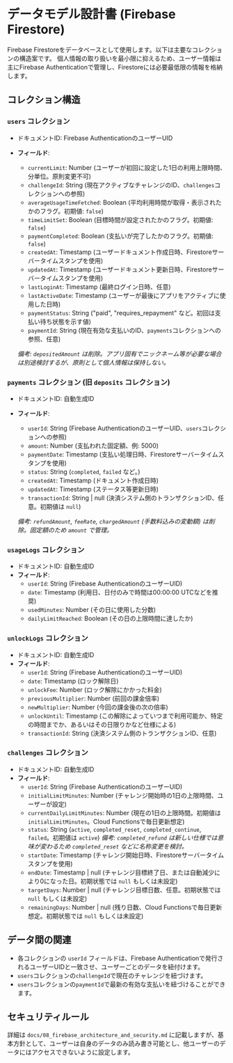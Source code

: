 # データモデル設計書 (Firebase Firestore)

Firebase Firestoreをデータベースとして使用します。以下は主要なコレクションの構造案です。
個人情報の取り扱いを最小限に抑えるため、ユーザー情報は主にFirebase Authenticationで管理し、Firestoreには必要最低限の情報を格納します。

## コレクション構造

### `users` コレクション

*   ドキュメントID: Firebase AuthenticationのユーザーUID
*   **フィールド**:
    *   `currentLimit`: Number (ユーザーが初回に設定した1日の利用上限時間、分単位。原則変更不可)
    *   `challengeId`: String (現在アクティブなチャレンジのID、`challenges`コレクションへの参照)
    *   `averageUsageTimeFetched`: Boolean (平均利用時間が取得・表示されたかのフラグ。初期値: `false`)
    *   `timeLimitSet`: Boolean (目標時間が設定されたかのフラグ。初期値: `false`)
    *   `paymentCompleted`: Boolean (支払いが完了したかのフラグ。初期値: `false`)
    *   `createdAt`: Timestamp (ユーザードキュメント作成日時、Firestoreサーバータイムスタンプを使用)
    *   `updatedAt`: Timestamp (ユーザードキュメント更新日時、Firestoreサーバータイムスタンプを使用)
    *   `lastLoginAt`: Timestamp (最終ログイン日時、任意)
    *   `lastActiveDate`: Timestamp (ユーザーが最後にアプリをアクティブに使用した日時)
    *   `paymentStatus`: String ("paid", "requires_repayment" など。初回は支払い待ち状態を示す値)
    *   `paymentId`: String (現在有効な支払いのID、`payments`コレクションへの参照、任意)

    *備考: `depositedAmount` は削除。アプリ固有でニックネーム等が必要な場合は別途検討するが、原則として個人情報は保持しない。*

### `payments` コレクション (旧 `deposits` コレクション)

*   ドキュメントID: 自動生成ID
*   **フィールド**:
    *   `userId`: String (Firebase AuthenticationのユーザーUID、`users`コレクションへの参照)
    *   `amount`: Number (支払われた固定額、例: 5000)
    *   `paymentDate`: Timestamp (支払い処理日時、Firestoreサーバータイムスタンプを使用)
    *   `status`: String (`completed`, `failed` など。)
    *   `createdAt`: Timestamp (ドキュメント作成日時)
    *   `updatedAt`: Timestamp (ステータス等更新日時)
    *   `transactionId`: String | null (決済システム側のトランザクションID、任意。初期値は `null`)

    *備考: `refundAmount`, `feeRate`, `chargedAmount` (手数料込みの変動額) は削除。固定額のため `amount` で管理。*

### `usageLogs` コレクション

*   ドキュメントID: 自動生成ID
*   **フィールド**:
    *   `userId`: String (Firebase AuthenticationのユーザーUID)
    *   `date`: Timestamp (利用日、日付のみで時間は00:00:00 UTCなどを推奨)
    *   `usedMinutes`: Number (その日に使用した分数)
    *   `dailyLimitReached`: Boolean (その日の上限時間に達したか)

### `unlockLogs` コレクション

*   ドキュメントID: 自動生成ID
*   **フィールド**:
    *   `userId`: String (Firebase AuthenticationのユーザーUID)
    *   `date`: Timestamp (ロック解除日)
    *   `unlockFee`: Number (ロック解除にかかった料金)
    *   `previousMultiplier`: Number (前回の課金倍率)
    *   `newMultiplier`: Number (今回の課金後の次の倍率)
    *   `unlockUntil`: Timestamp (この解除によっていつまで利用可能か、特定の時間までか、あるいはその日限りかなど仕様による)
    *   `transactionId`: String (決済システム側のトランザクションID、任意)

### `challenges` コレクション

*   ドキュメントID: 自動生成ID
*   **フィールド**:
    *   `userId`: String (Firebase AuthenticationのユーザーUID)
    *   `initialLimitMinutes`: Number (チャレンジ開始時の1日の上限時間、ユーザーが設定)
    *   `currentDailyLimitMinutes`: Number (現在の1日の上限時間。初期値は `initialLimitMinutes`。Cloud Functionsで毎日更新想定)
    *   `status`: String (`active`, `completed_reset`, `completed_continue`, `failed`。初期値は `active`)
        *備考: `completed_refund` は新しい仕様では意味が変わるため `completed_reset` などに名称変更を検討。*
    *   `startDate`: Timestamp (チャレンジ開始日時、Firestoreサーバータイムスタンプを使用)
    *   `endDate`: Timestamp | null (チャレンジ目標終了日、または自動減少により0になった日。初期状態では `null` もしくは未設定)
    *   `targetDays`: Number | null (チャレンジ目標日数、任意。初期状態では `null` もしくは未設定)
    *   `remainingDays`: Number | null (残り日数、Cloud Functionsで毎日更新想定。初期状態では `null` もしくは未設定)

## データ間の関連

*   各コレクションの `userId` フィールドは、Firebase Authenticationで発行されるユーザーUIDと一致させ、ユーザーごとのデータを紐付けます。
*   `users`コレクションの`challengeId`で現在のチャレンジを紐づけます。
*   `users`コレクションの`paymentId`で最新の有効な支払いを紐づけることができます。

## セキュリティルール

詳細は `docs/08_firebase_architecture_and_security.md` に記載しますが、基本方針として、ユーザーは自身のデータのみ読み書き可能とし、他ユーザーのデータにはアクセスできないように設定します。 
